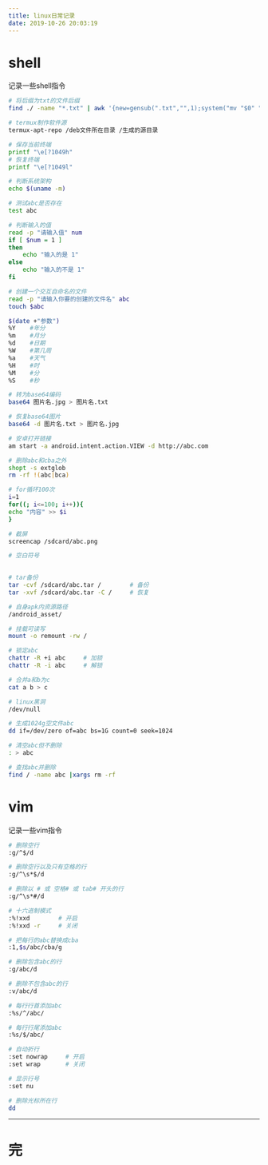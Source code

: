 ```yaml
---
title: linux日常记录
date: 2019-10-26 20:03:19
---
```


# shell

记录一些shell指令

```sh
# 将后缀为txt的文件后缀
find ./ -name "*.txt" | awk '{new=gensub(".txt","",1);system("mv "$0" "new)}'
```
```sh
# termux制作软件源
termux-apt-repo /deb文件所在目录 /生成的源目录
```
```bash
# 保存当前终端
printf "\e[?1049h"
# 恢复终端
printf "\e[?1049l"
```
```sh
# 判断系统架构
echo $(uname -m)
```
```sh
# 测试abc是否存在
test abc
```
```sh
# 判断输入的值
read -p "请输入值" num
if [ $num = 1 ]
then
	echo "输入的是 1"
else
	echo "输入的不是 1"
fi
```
```sh
# 创建一个交互自命名的文件
read -p "请输入你要的创建的文件名" abc
touch $abc
```
```sh
$(date +"参数")
%Y    #年分
%m    #月分
%d    #日期
%W    #第几周
%a    #天气
%H    #时
%M    #分
%S    #秒
```
```sh
# 转为base64编码
base64 图片名.jpg > 图片名.txt

# 恢复base64图片
base64 -d 图片名.txt > 图片名.jpg
```
```sh
# 安卓打开链接
am start -a android.intent.action.VIEW -d http://abc.com
```
```bash
# 删除abc和cba之外
shopt -s extglob
rm -rf !(abc|bca)
```
```bash
# for循环100次
i=1
for((; i<=100; i++)){
echo "内容" >> $i
}
```
```sh
# 截屏
screencap /sdcard/abc.png
```
```sh
# 空白符号
ㅤㅤㅤ
```
```sh
# tar备份
tar -cvf /sdcard/abc.tar /        # 备份
tar -xvf /sdcard/abc.tar -C /     # 恢复
```
```sh
# 自身apk内资源路径
/android_asset/
```
```sh
# 挂载可读写
mount -o remount -rw /
```
```sh
# 锁定abc
chattr -R +i abc     # 加锁
chattr -R -i abc     # 解锁
```
```sh
# 合并a和b为c
cat a b > c
```
```sh
# linux黑洞
/dev/null
```
```sh
# 生成1024g空文件abc
dd if=/dev/zero of=abc bs=1G count=0 seek=1024
```
```sh
# 清空abc但不删除
: > abc
```
```sh
# 查找abc并删除
find / -name abc |xargs rm -rf
```

# vim

记录一些vim指令

```sh
# 删除空行
:g/^$/d

# 删除空行以及只有空格的行
:g/^\s*$/d

# 删除以 # 或 空格# 或 tab# 开头的行
:g/^\s*#/d
```
```sh
# 十六进制模式
:%!xxd        # 开启
:%!xxd -r     # 关闭
```
```sh
# 把每行的abc替换成cba
:1,$s/abc/cba/g
```
```sh
# 删除包含abc的行
:g/abc/d

# 删除不包含abc的行
:v/abc/d
```
```sh
# 每行行首添加abc
:%s/^/abc/

# 每行行尾添加abc
:%s/$/abc/
```
```sh
# 自动折行
:set nowrap     # 开启
:set wrap       # 关闭
```
```sh
# 显示行号
:set nu
```
```sh
# 删除光标所在行
dd
```

---
# 完
